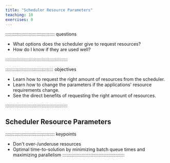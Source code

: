 ```yaml
---
title: "Scheduler Resource Parameters"
teaching: 10
exercises: 0
---
```


:::::::::::::::::::::::::::::::::::::: questions 

- What options does the scheduler give to request resources?
- How do I know if they are used well?

::::::::::::::::::::::::::::::::::::::::::::::::

::::::::::::::::::::::::::::::::::::: objectives

- Learn how to request the right amount of resources from the scheduler.
- Learn how to change the parameters if the applications' resource requirements change.
- See the direct benefits of requesting the right amount of resources.

::::::::::::::::::::::::::::::::::::::::::::::::

## Scheduler Resource Parameters

<!-- EPISODE CONTENT HERE -->

:::::::::::::::::::::::::::::::::::::: keypoints
- Don't over-/underuse resources
- Optimal time-to-solution by minimizing batch queue times and maximizing parallelism
::::::::::::::::::::::::::::::::::::::::::::::::
